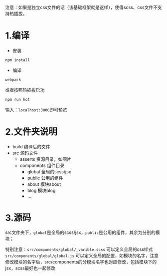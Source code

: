 注意：如果是独立css文件的话（该基础框架就是这样），使得scss、css文件不支持热插拔。

# 1.编译
- 安装
```bash
npm install
```
- 编译
```bash
webpack
```
或者按照热插拔启功
```bash
npm run hot
```
输入：`localhost:3000`即可预览

# 2.文件夹说明
+ build           编译后的文件
+ src             源码文件
  - asserts       资源目录，如图片
  - components    组件目录
    - global      全局的scss/jsx
    - public      公用的组件
    - about       模块about
    - blog        模块blog
    - ...

# 3.源码

src文件夹下，`global`是全局的scss/jsx，`public`是公用的组件，其余为分别的模块；

特别注意：`src/components/global/_varible.scss` 可以定义全局的css样式
      `src/components/global/global.js` 可以定义全局的配置，如模块的名字，注意修改模块的名字后，src/components的分模块名字也对应修改，包括模块下的jsx，scss最好也一起修改
